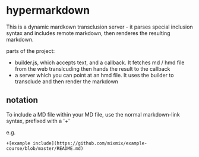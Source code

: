 # hypermarkdown

This is a dynamic mardkown transclusion server - it parses special inclusion syntax and includes remote markdown, then renderes the resulting markdown.

parts of the project: 

- builder.js, which accepts text, and a callback. It fetches md / hmd file from the web translcuding then hands the result to the callback
- a server which you can point at an hmd file. It uses the builder to transclude and then render the markdown

## notation

To include a MD file within your MD file, use the normal markdown-link syntax, prefixed with a '+'

e.g.  
```
+[example include](https://github.com/mixmix/example-course/blob/master/README.md)
```

